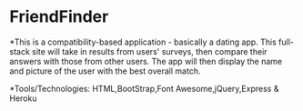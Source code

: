 # FriendFinder

*This is a compatibility-based application - basically a dating app. This full-stack site will take in results from users' surveys, then compare their answers with those from other users. The app will then display the name and picture of the user with the best overall match. 

*Tools/Technologies: HTML,BootStrap,Font Awesome,jQuery,Express & Heroku

